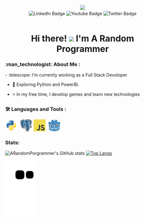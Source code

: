 <div id="header" align="center" border-radius="5px">
  <img src="https://media.giphy.com/media/Dh5q0sShxgp13DwrvG/giphy.gif" width="300"/>

  <div id="badges">
    <img src="https://img.shields.io/badge/LinkedIn-blue?style=for-the-badge&logo=linkedin&logoColor=white" alt="LinkedIn Badge"/>
    <img src="https://img.shields.io/badge/YouTube-red?style=for-the-badge&logo=youtube&logoColor=white" alt="Youtube Badge"/>
    <img src="https://img.shields.io/badge/Itch.io-FA5C5C?style=for-the-badge&logo=itch.io&logoColor=white" alt="Twitter Badge" />
  </div>
  <img src="https://komarev.com/ghpvc/?username=4RandomProgrammer&style=flat-square&color=blue" alt="" align=/>

  <h1>
    Hi there!
    <img src="https://media.giphy.com/media/hvRJCLFzcasrR4ia7z/giphy.gif" width="30"/>
     I'm A Random Programmer
  </h1>
</div>

<div>
 <h3>:man_technologist: About Me :</h3>
 - :telescope: I’m currently working as a Full Stack Devoloper

 - :seedling: Exploring Python and PowerBi.

 - :zap: In my free time, I develop games and learn new technologies

</div>

### :hammer_and_wrench: Languages and Tools :
<div>
  <img src="https://github.com/devicons/devicon/blob/master/icons/python/python-original.svg" title="Python" alt="Python" width="40" height="40"/>&nbsp;
  <img src="https://github.com/devicons/devicon/blob/master/icons/postgresql/postgresql-original.svg" title="PostGresql" **alt="PostGresql" width="40" height="40"/>
  <img src="https://github.com/devicons/devicon/blob/master/icons/javascript/javascript-original.svg" title="JavaScript" alt="JavaScript" width="40" height="40"/>&nbsp;
  <img src="https://github.com/devicons/devicon/blob/master/icons/godot/godot-original.svg" title="Godot" alt="Godot" width="40" height="40"/>&nbsp;
</div>



### Stats:

![ARandomPorgrammer's GitHub stats](https://github-readme-stats.vercel.app/api?username=4RandomProgrammer&count_private=true&show_icons=true&theme=dracula)
[![Top Langs](https://github-readme-stats.vercel.app/api/top-langs/?username=4RandomProgrammer&count_private=true&show_icons=true&theme=dracula&layout=compact)](https://github.com/anuraghazra/github-readme-stats)

![Snake Animation](https://github.com/4RandomProgrammer/4RandomProgrammer/blob/output/github-contribution-grid-snake.svg)
